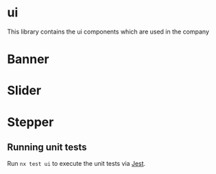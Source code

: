 # ui

This library contains the ui components which are used in the company

# Banner
# Slider
# Stepper

## Running unit tests

Run `nx test ui` to execute the unit tests via [Jest](https://jestjs.io).

